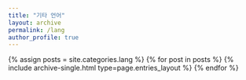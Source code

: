 ```yaml
---
title: "기타 언어"
layout: archive
permalink: /lang
author_profile: true
---
```



{% assign posts = site.categories.lang %}
{% for post in posts %} {% include archive-single.html type=page.entries_layout %} {% endfor %}
